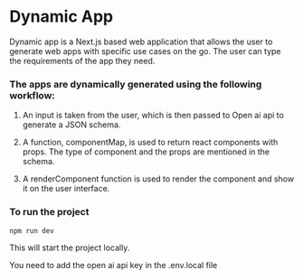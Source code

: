 # Dynamic App

Dynamic app is a Next.js based web application that allows the user to generate web apps with specific use cases on the go. The user can type the requirements of the app they need. 

### The apps are dynamically generated using the following workflow:

1. An input is taken from the user, which is then passed to Open ai api to generate a JSON schema.

2. A function, componentMap, is used to return react components with props. The type of component and the props are mentioned in the schema.

3. A renderComponent function is used to render the component and show it on the user interface.

### To run the project 


```
npm run dev
```
This will start the project locally.

You need to add the open ai api key in the .env.local file

